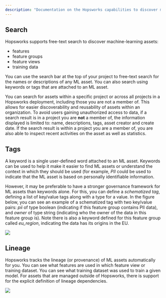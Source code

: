 ```yaml
---
description: "Documentation on the Hopsworks capabilities to discover machine-learning assets"
---
```


## Search

Hopsworks supports free-text search to discover machine-learning assets:

* features
* feature groups
* feature views
* training data

You can use the search bar at the top of your project to free-text search for the names or descriptions of any ML asset. You can also search using keywords or tags that are attached to an ML asset.

You can search for assets within a specific project or across all projects in a Hopsworks deployment, including those you are not a member of. This allows for easier discoverability and reusability of assets within an organization. 
To avoid users gaining unauthorized access to data, if a search result is in a project you are **not** a member of, the information displayed is limited to: name, descriptions, tags, asset creator and create date. If the search result is within a project you are a member of, you are also able to inspect recent activities on the asset as well as statistics.
## Tags

A keyword is a single user-defined word attached to an ML asset. Keywords can be used to help it make it easier to find ML assets or understand the context in which they should be used (for example, *PII* could be used to indicate that the ML asset is based on personally identifiable information.

However, it may be preferable to have a stronger governance framework for ML assets than keywords alone. For this, you can define a *schematized tag*, defining a list of key/value tags along with a type for a value. In the figure below, you can see an example of a schematized tag with two key/value pairs: *pii* of type boolean (indicating if this feature group contains PII data), and *owner* of type string (indicating who the owner of the data in this feature group is). Note there is also a keyword defined for this feature group called *eu_region*, indicating the data has its origins in the EU.


<img src="../../../assets/images/concepts/projects/tags-keywords.png">


## Lineage

Hopsworks tracks the lineage (or provenance) of ML assets automatically for you. You can see what features are used in which feature view or training dataset. You can see what training dataset was used to train a given model. For assets that are managed outside of Hopsworks, there is support for the explicit definition of lineage dependencies.

<img src="../../../assets/images/concepts/projects/provenance.png">